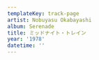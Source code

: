 ```yaml
---
templateKey: track-page
artist: Nobuyasu Okabayashi
album: Serenade
title: ミッドナイト・トレイン
year: '1978'
datetime: ''
---
```



